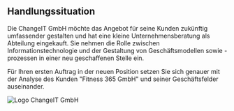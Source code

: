 <!--include-start-->
## Handlungssituation

Die ChangeIT GmbH möchte das Angebot für seine Kunden zukünftig umfassender gestalten und hat eine kleine Unternehmensberatung als Abteilung eingekauft. Sie nehmen die Rolle zwischen Informationstechnologie und der Gestaltung von Geschäftsmodellen sowie -prozessen in einer neu geschaffenen Stelle ein.

Für Ihren ersten Auftrag in der neuen Position setzen Sie sich genauer mit der Analyse des Kunden "Fitness 365 GmbH" und seiner Geschäftsfelder auseinander.

![Logo ChangeIT GmbH](https://herr-nm.github.io/KDM-LF12/bilder/kap_01_H1.0_changeITLogo.jpg)
<!--include-end-->